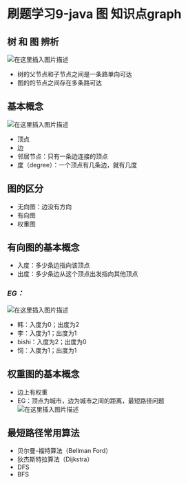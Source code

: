# 刷题学习9-java 图 知识点graph




## 树 和 图 辨析
![在这里插入图片描述](https://img-blog.csdnimg.cn/fb9ab0905a7b43968f43b64aa4e721ae.png?x-oss-process=image/watermark,type_ZHJvaWRzYW5zZmFsbGJhY2s,shadow_50,text_Q1NETiBAU3R1X2FydA==,size_20,color_FFFFFF,t_70,g_se,x_16#pic_center)

* 树的父节点和子节点之间是一条路单向可达  
* 图的的节点之间存在多条路可达

## 基本概念
![在这里插入图片描述](https://img-blog.csdnimg.cn/b5edffc6b96548049557711a515d5715.png?x-oss-process=image/watermark,type_ZHJvaWRzYW5zZmFsbGJhY2s,shadow_50,text_Q1NETiBAU3R1X2FydA==,size_20,color_FFFFFF,t_70,g_se,x_16#pic_center)

* 顶点  
* 边  
* 邻居节点：只有一条边连接的顶点  
* 度（degree）：一个顶点有几条边，就有几度  
 
## 图的区分
* 无向图：边没有方向  
* 有向图  
* 权重图

## 有向图的基本概念
* 入度：多少条边指向该顶点  
* 出度：多少条边从这个顶点出发指向其他顶点  

### _EG：_
![在这里插入图片描述](https://img-blog.csdnimg.cn/4c216c5784b345ce8a7ea3aa57f19ba7.png?x-oss-process=image/watermark,type_ZHJvaWRzYW5zZmFsbGJhY2s,shadow_50,text_Q1NETiBAU3R1X2FydA==,size_20,color_FFFFFF,t_70,g_se,x_16#pic_center)

* 韩：入度为0；出度为2  
* 李：入度为1；出度为1  
* bishi：入度为2；出度为0  
* 饲：入度为1；出度为1

## 权重图的基本概念
* 边上有权重  
* EG：顶点为城市，边为城市之间的距离，最短路径问题
![在这里插入图片描述](https://img-blog.csdnimg.cn/1e5070c31b474283997b8371f66400bb.png?x-oss-process=image/watermark,type_ZHJvaWRzYW5zZmFsbGJhY2s,shadow_50,text_Q1NETiBAU3R1X2FydA==,size_20,color_FFFFFF,t_70,g_se,x_16#pic_center)


## 最短路径常用算法
* 贝尔曼-福特算法（Bellman Ford）  
* 狄杰斯特拉算法（Dijkstra）  
* DFS   
* BFS 


